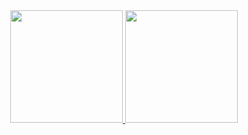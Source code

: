 <div align="center">
  <a href="https://github.com/gabrielp1992">
  <img height="180em" src="https://github-readme-stats.vercel.app/api?username=gabrielp1992&show_icons=true&theme=dracula&include_all_commits=true&count_private=true"/>
  <img height="180em" src="https://github-readme-stats.vercel.app/api/top-langs/?username=gabrielp1992&layout=compact&langs_count=7&theme=dracula"/>
</div>
